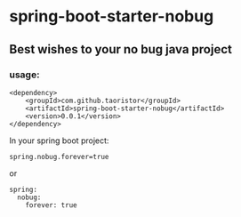 # spring-boot-starter-nobug

## Best wishes to your no bug java project


### usage:

```
<dependency>
    <groupId>com.github.taoristor</groupId>
    <artifactId>spring-boot-starter-nobug</artifactId>
    <version>0.0.1</version>
</dependency>
```

In your spring boot project:

```
spring.nobug.forever=true
```

or

```
spring:
  nobug:
    forever: true
```
